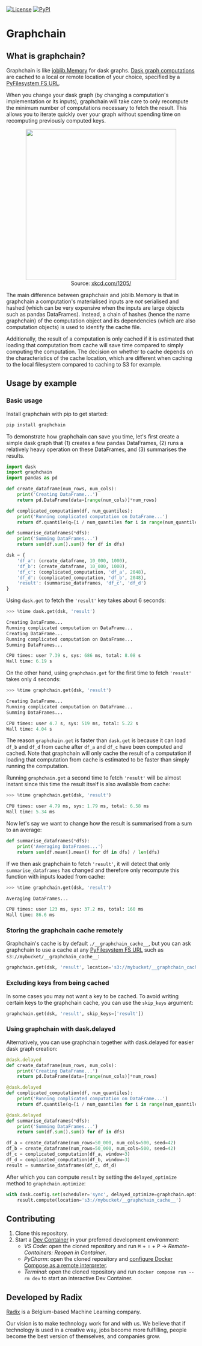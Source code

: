 [![License](https://img.shields.io/github/license/mashape/apistatus.svg)](https://choosealicense.com/licenses/mit/) [![PyPI](https://img.shields.io/pypi/v/graphchain.svg)](https://pypi.python.org/pypi/graphchain/)

# Graphchain

## What is graphchain?

Graphchain is like [joblib.Memory](https://joblib.readthedocs.io/en/latest/memory.html#memory) for dask graphs. [Dask graph computations](http://dask.pydata.org/en/latest/spec.html) are cached to a local or remote location of your choice, specified by a [PyFilesystem FS URL](https://docs.pyfilesystem.org/en/latest/openers.html).

When you change your dask graph (by changing a computation's implementation or its inputs), graphchain will take care to only recompute the minimum number of computations necessary to fetch the result. This allows you to iterate quickly over your graph without spending time on recomputing previously computed keys.

<p align="center">
    <img src="https://imgs.xkcd.com/comics/is_it_worth_the_time_2x.png" width="400" /><br />
    <span>Source: <a href="https://xkcd.com/1205/">xkcd.com/1205/</a></span>
</p>

The main difference between graphchain and joblib.Memory is that in graphchain a computation's materialised inputs are _not_ serialised and hashed (which can be very expensive when the inputs are large objects such as pandas DataFrames). Instead, a chain of hashes (hence the name graphchain) of the computation object and its dependencies (which are also computation objects) is used to identify the cache file.

Additionally, the result of a computation is only cached if it is estimated that loading that computation from cache will save time compared to simply computing the computation. The decision on whether to cache depends on the characteristics of the cache location, which are different when caching to the local filesystem compared to caching to S3 for example.

## Usage by example

### Basic usage

Install graphchain with pip to get started:

```bash
pip install graphchain
```

To demonstrate how graphchain can save you time, let's first create a simple dask graph that (1) creates a few pandas DataFrames, (2) runs a relatively heavy operation on these DataFrames, and (3) summarises the results.

```python
import dask
import graphchain
import pandas as pd

def create_dataframe(num_rows, num_cols):
    print('Creating DataFrame...')
    return pd.DataFrame(data=[range(num_cols)]*num_rows)

def complicated_computation(df, num_quantiles):
    print('Running complicated computation on DataFrame...')
    return df.quantile(q=[i / num_quantiles for i in range(num_quantiles)])

def summarise_dataframes(*dfs):
    print('Summing DataFrames...')
    return sum(df.sum().sum() for df in dfs)

dsk = {
    'df_a': (create_dataframe, 10_000, 1000),
    'df_b': (create_dataframe, 10_000, 1000),
    'df_c': (complicated_computation, 'df_a', 2048),
    'df_d': (complicated_computation, 'df_b', 2048),
    'result': (summarise_dataframes, 'df_c', 'df_d')
}
```

Using `dask.get` to fetch the `'result'` key takes about 6 seconds:

```python
>>> %time dask.get(dsk, 'result')

Creating DataFrame...
Running complicated computation on DataFrame...
Creating DataFrame...
Running complicated computation on DataFrame...
Summing DataFrames...

CPU times: user 7.39 s, sys: 686 ms, total: 8.08 s
Wall time: 6.19 s
```

On the other hand, using `graphchain.get` for the first time to fetch `'result'` takes only 4 seconds:

```python
>>> %time graphchain.get(dsk, 'result')

Creating DataFrame...
Running complicated computation on DataFrame...
Summing DataFrames...

CPU times: user 4.7 s, sys: 519 ms, total: 5.22 s
Wall time: 4.04 s
```

The reason `graphchain.get` is faster than `dask.get` is because it can load `df_b` and `df_d` from cache after `df_a` and `df_c` have been computed and cached. Note that graphchain will only cache the result of a computation if loading that computation from cache is estimated to be faster than simply running the computation.

Running `graphchain.get` a second time to fetch `'result'` will be almost instant since this time the result itself is also available from cache:

```python
>>> %time graphchain.get(dsk, 'result')

CPU times: user 4.79 ms, sys: 1.79 ms, total: 6.58 ms
Wall time: 5.34 ms
```

Now let's say we want to change how the result is summarised from a sum to an average:

```python
def summarise_dataframes(*dfs):
    print('Averaging DataFrames...')
    return sum(df.mean().mean() for df in dfs) / len(dfs)
```

If we then ask graphchain to fetch `'result'`, it will detect that only `summarise_dataframes` has changed and therefore only recompute this function with inputs loaded from cache:

```python
>>> %time graphchain.get(dsk, 'result')

Averaging DataFrames...

CPU times: user 123 ms, sys: 37.2 ms, total: 160 ms
Wall time: 86.6 ms
```

### Storing the graphchain cache remotely

Graphchain's cache is by default `./__graphchain_cache__`, but you can ask graphchain to use a cache at any [PyFilesystem FS URL](https://docs.pyfilesystem.org/en/latest/openers.html) such as `s3://mybucket/__graphchain_cache__`:

```python
graphchain.get(dsk, 'result', location='s3://mybucket/__graphchain_cache__')
```

### Excluding keys from being cached

In some cases you may not want a key to be cached. To avoid writing certain keys to the graphchain cache, you can use the `skip_keys` argument:

```python
graphchain.get(dsk, 'result', skip_keys=['result'])
```

### Using graphchain with dask.delayed

Alternatively, you can use graphchain together with dask.delayed for easier dask graph creation:

```python
@dask.delayed
def create_dataframe(num_rows, num_cols):
    print('Creating DataFrame...')
    return pd.DataFrame(data=[range(num_cols)]*num_rows)

@dask.delayed
def complicated_computation(df, num_quantiles):
    print('Running complicated computation on DataFrame...')
    return df.quantile(q=[i / num_quantiles for i in range(num_quantiles)])

@dask.delayed
def summarise_dataframes(*dfs):
    print('Summing DataFrames...')
    return sum(df.sum().sum() for df in dfs)

df_a = create_dataframe(num_rows=50_000, num_cols=500, seed=42)
df_b = create_dataframe(num_rows=50_000, num_cols=500, seed=42)
df_c = complicated_computation(df_a, window=3)
df_d = complicated_computation(df_b, window=3)
result = summarise_dataframes(df_c, df_d)
```

After which you can compute `result` by setting the `delayed_optimize` method to `graphchain.optimize`:

```python
with dask.config.set(scheduler='sync', delayed_optimize=graphchain.optimize):
    result.compute(location='s3://mybucket/__graphchain_cache__')
```

## Contributing

1. Clone this repository.
2. Start a [Dev Container](https://code.visualstudio.com/docs/remote/containers) in your preferred development environment:
    - _VS Code_: open the cloned repository and run <kbd>⌘</kbd> + <kbd>⇧</kbd> + <kbd>P</kbd> → _Remote-Containers: Reopen in Container_.
    - _PyCharm_: open the cloned repository and [configure Docker Compose as a remote interpreter](https://www.jetbrains.com/help/pycharm/using-docker-compose-as-a-remote-interpreter.html#docker-compose-remote).
    - _Terminal_: open the cloned repository and run `docker compose run --rm dev` to start an interactive Dev Container.

## Developed by Radix

[Radix](https://radix.ai) is a Belgium-based Machine Learning company.

Our vision is to make technology work for and with us. We believe that if technology is used in a creative way, jobs become more fulfilling, people become the best version of themselves, and companies grow.
